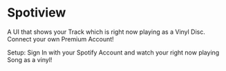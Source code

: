# Spotiview
A UI that shows your Track which is right now playing as a Vinyl Disc.
Connect your own Premium Account!

Setup:
Sign In with your Spotify Account and watch your right now playing Song as a vinyl!
